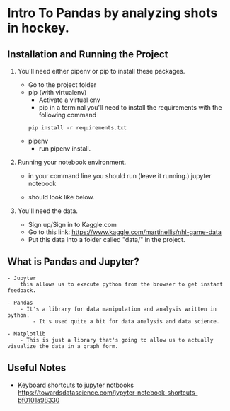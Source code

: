 # Intro To Pandas by analyzing shots in hockey.

## Installation and Running the Project

1. You'll need either pipenv or pip to install these packages.
    - Go to the project folder
    - pip (with virtualenv)
        - Activate a virtual env
        - pip in a terminal you'll need to install the requirements with the following command
        ```
        pip install -r requirements.txt
        ```
    - pipenv
        - run pipenv install.

2. Running your notebook environment.
    - in your command line you should run (leave it running.)
        jupyter notebook

    - should look like below.

3. You'll need the data.
    - Sign up/Sign in to Kaggle.com
    - Go to this link: https://www.kaggle.com/martinellis/nhl-game-data
    - Put this data into a folder called "data/" in the project.

## What is Pandas and Jupyter?
    - Jupyter
        this allows us to execute python from the browser to get instant feedback.

    - Pandas
        - It's a library for data manipulation and analysis written in python.
            - It's used quite a bit for data analysis and data science.

    - Matplotlib
        - This is just a library that's going to allow us to actually visualize the data in a graph form.

## Useful Notes

- Keyboard shortcuts to jupyter notbooks
    https://towardsdatascience.com/jypyter-notebook-shortcuts-bf0101a98330
